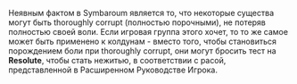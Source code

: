 Неявным фактом в Symbaroum является то, что некоторые существа могут быть thoroughlу corrupt (полностью порочными), не потеряв полностью своей воли. Если игровая группа этого хочет, то то же самое может быть применено к колдунам - вместо того, чтобы становиться порождением боли при thoroughly corrupt, они могут бросить тест на **Resolute**, чтобы стать нежитью, в соответствии с расой, представленной в Расширенном Руководстве Игрока. 
